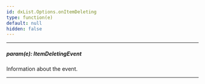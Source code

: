 ```yaml
---
id: dxList.Options.onItemDeleting
type: function(e)
default: null
hidden: false
---
```

---
##### param(e): ItemDeletingEvent
Information about the event.

---

